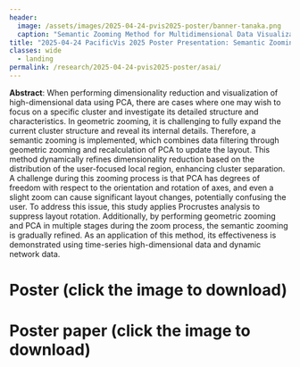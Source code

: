```yaml
---
header:
  image: /assets/images/2025-04-24-pvis2025-poster/banner-tanaka.png
  caption: "Semantic Zooming Method for Multidimensional Data Visualization Using Continuous Principal Component Analysis"
title: "2025-04-24 PacificVis 2025 Poster Presentation: Semantic Zooming Method for Multidimensional Data Visualization Using Continuous Principal Component Analysis​"
classes: wide
  - landing
permalink: /research/2025-04-24-pvis2025-poster/asai/
---
```


<!-- iframe src="https://player.vimeo.com/video/938008202?h=af2dbe2dd6" width="640" height="564" frameborder="0" allow="autoplay; fullscreen" allowfullscreen></iframe -->

**Abstract**: When performing dimensionality reduction and visualization of high-dimensional data using PCA, there are cases where one may wish to focus on a specific cluster and investigate its detailed structure and characteristics. In geometric zooming, it is challenging to fully expand the current cluster structure and reveal its internal details. Therefore, a semantic zooming is implemented, which combines data filtering through geometric zooming and recalculation of PCA to update the layout. This method dynamically refines dimensionality reduction based on the distribution of the user-focused local region, enhancing cluster separation. A challenge during this zooming process is that PCA has degrees of freedom with respect to the orientation and rotation of axes, and even a slight zoom can cause significant layout changes, potentially confusing the user. To address this issue, this study applies Procrustes analysis to suppress layout rotation. Additionally, by performing geometric zooming and PCA in multiple stages during the zoom process, the semantic zooming is gradually refined. As an application of this method, its effectiveness is demonstrated using time-series high-dimensional data and dynamic network data.

# Poster (click the image to download)

<!-- a href="https://www.dropbox.com/scl/fi/tl6zny0ebn76hx9k3uksc/2024-04-24-pvis-poster.pdf?rlkey=rac12gl8neyt15tb844etobgo&dl=0"><img src="/smartnova/assets/images/2024-04-24-pvis2024-poster/80days-poster.png"></a -->

# Poster paper (click the image to download)

<!-- a alt="Poster paper" href="https://www.dropbox.com/scl/fi/qerxwie1tgwdw0vtfkfy8/pvis2024_poster_80days.pdf?rlkey=fnmq4ikxr69mcb60o03bbkj9f&dl=0"><img src="/smartnova/assets/images/2024-04-24-pvis2024-poster/80days-paper.png"></a -->